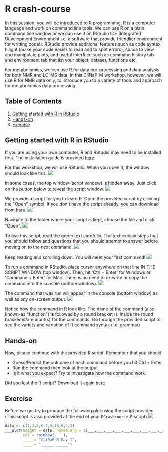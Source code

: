 # R crash-course
In this session, you will be introduced to R programming. R is a computer language and work on command line tools. We can use R on a plain command line window or we can use it on RStudio IDE (Integrated Development Environment i.e. a software that provide friendlier environment for writting code!). RStudio provide additional features such as code syntax hilight (make your code easier to read and to spot errors), space to view and manipulate plots, and useful interface such as command history tab and environment tab that list your object, dataset, functions etc.

For metabolomics, we can use R for data pre-processing and data analysis for both NMR and LC-MS data. In this CliNaP-M workshop, however, we will use R for NMR data only, to introduce you to a variety of tools and approach for metabolomics data processing. 

## Table of Contents
1. [Getting started with R in RStudio](#start)
2. [Hands-on](#handson)
3. [Exercise](#exercise)

## Getting started with R in RStudio <a name="start"></a>
If you are using your own computer, R and RStudio may need to be installed first. The installation guide is provided [here](#).

For this workshop, we will use RStudio. When you open it, the window should look like this.
![](figures/1startR.png)

In some cases, the top window (script window) is hidden away. Just click on the button below to reveal the script window.
![](figures/2startRmaybe.png)

We provide a script for you to learn R. Open the provided script by clicking the "Open" symbol. If you don't have the script already, you can download from [here](#).
![](figures/3openRscript.png)

Navigate to the folder where your script is kept, choose the file and click "Open". 
![](figures/4openRscript.png)

To use this script, read the green text carefully. The text explain steps that you should follow and questions that you should attempt to answer before moving on to the next command. 
![](figures/5readthesegreentext.png)

Keep reading and scrolling down. You will meet your first command! 
![](figures/6runcommandsPRIMM.png)

To run a command in RStudio, place cursor anywhere on that line IN THE SCRIPT WINDOW (top window). Then, hit 'Ctrl + Enter' for Windows or 'Command + Enter' for Mac. 
There is no need to re-write or copy the command into the console (bottom window). 
![](figures/7cursorandCtrlEnter.png)

The command that was run will appear in the console (bottom window) as well as any on-screen output.
![](figures/8firstcommandran.png)

Notice how the command in R look like. The name of the command (also-known-as "function") is followed by a round bracket (). Inside the round bracker is/are input(s) for the commands. Go through the provided script to see the variety and variation of R command syntax (i.e. grammar) 

## Hands-on <a name="handson"></a>
Now, please continue with the provided R script. Remember that you should

- Guess/Predict the outcome of each command before you hit Ctrl + Enter
- Run the command then look at the output
- Is it what you expect? Try to investigate how the command work. 

Did you lost the R script? Download it again [here](#)

## Exercise <a name="exercise"></a>
Before we go, try to produce the following plot using the script provided. (This script is also provided at the end of your `RCrashcourse.R` script)
![](figures/exercise.png)

```r
data <- c(1,3,5,6,7,8,10,6,4,2)
___plot(height = data, names.arg = c(___,___,___,___,___,___,___,___,___,___),
        col = rainbow(____),
        ____ = "CliNaP-M Day 1",
        ____ = "______ _____")
```



